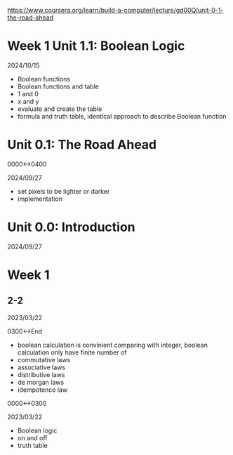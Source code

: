 https://www.coursera.org/learn/build-a-computer/lecture/gd00Q/unit-0-1-the-road-ahead

# Week 1 Unit 1.1: Boolean Logic

2024/10/15

- Boolean functions
- Boolean functions and table
- 1 and 0
- x and y
- evaluate and create the table
- formula and truth table, identical approach to describe Boolean function


# Unit 0.1: The Road Ahead

0000<->0400

2024/09/27

- set pixels to be lighter or darker
- implementation

# Unit 0.0: Introduction

2024/09/27

# Week 1

## 2-2

2023/03/22

0300<->End

- boolean calculation is convinient comparing with integer, boolean calculation only have finite number of
- commutative laws
- associative laws
- distributive laws
- de morgan laws
- idempotence law

0000<->0300

2023/03/22

- Boolean logic
- on and off
- truth table
